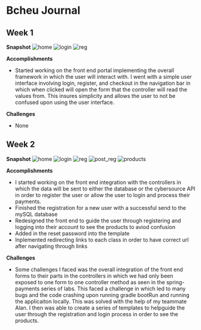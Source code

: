 # Bcheu Journal

## Week 1

**Snapshot**
![home](https://user-images.githubusercontent.com/54514627/144554329-84dadf4c-2b93-4a7d-a067-fd13ad3bdf56.PNG)
![login](https://user-images.githubusercontent.com/54514627/144554324-1dd60611-a019-437d-a460-572f601e1f7e.PNG)
![reg](https://user-images.githubusercontent.com/54514627/144554328-581d4602-8e1a-4088-a8cc-21ecfdf00e65.PNG)


**Accomplishments**

- Started working on the front end portal implementing the overall framework in which the user will interact with. I went with a simple user interface involving login, register, and checkout in the navigation bar in which when clicked will open the form that the controller will read the values from. This insures simplicity and allows the user to not be confused upon using the user interface. 

**Challenges**

- None

## Week 2

**Snapshot**
![home](https://user-images.githubusercontent.com/54514627/144565478-2eae3b98-d189-40c3-9c39-1d055ec3d250.PNG)
![login](https://user-images.githubusercontent.com/54514627/144565481-70e12346-b93f-4c17-9fe9-5018e36b5f5d.PNG)
![reg](https://user-images.githubusercontent.com/54514627/144565488-47a7806d-5bf8-4c4f-a85a-f4de82df67f5.PNG)
![post_reg](https://user-images.githubusercontent.com/54514627/144565484-c842d847-599b-403f-81ca-a6abcc2ffea1.PNG)
![products](https://user-images.githubusercontent.com/54514627/144565486-fe029bb6-689c-493d-bfbd-5a83821953e9.PNG)




**Accomplishments**

- I started working on the front end integration with the controllers in which the data will be sent to either the database or the cybersource API in order to register the user or allow the user to login and process their payments. 
- Finished the registration for a new user with a successful send to the mySQL database
- Redesigned the front end to guide the user through registering and logging into their account to see the products to aviod confusion
- Added in the reset password into the template
- Inplemented redirecting links to each class in order to have correct url after navigating through links

**Challenges**

- Some challenges I faced was the overall integration of the front end forms to their parts in the controllers in which we had only been exposed to one form to one controller method as seen in the spring-payments series of labs. This faced a challenge in which led to many bugs and the code crashing upon running gradle bootRun and running the applicaiton locally. This was solved with the help of my teammate Alan. I then was able to create a series of templates to helpguide the user through the registration and login process in order to see the products. 
